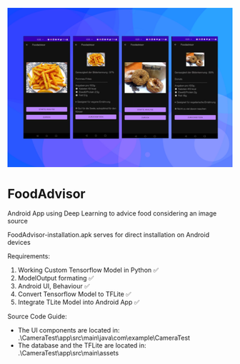 ![Banner](./img/FoodAdvisor.png)

# FoodAdvisor

Android App using Deep Learning to advice food considering an image source

FoodAdvisor-installation.apk serves for direct installation on Android devices

Requirements:
1. Working Custom Tensorflow Model in Python ✅
2. ModelOutput formating ✅
3. Android UI, Behaviour ✅
4. Convert Tensorflow Model to TFLite ✅
5. Integrate TLite Model into Android App ✅

Source Code Guide:

- The UI components are located in:
  .\CameraTest\app\src\main\java\com\example\CameraTest
- The database and the TFLite are located in:
  .\CameraTest\app\src\main\assets